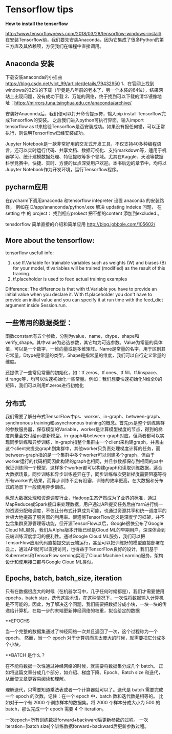 # Tensorflow tips 

**How to install the tensorflow**

http://www.tensorflownews.com/2018/03/28/tensorflow-windows-install/
在安装Tensorflow前，我们要先安装Anaconda，因为它集成了很多Python的第三方库及其依赖项，方便我们在编程中直接调用。

## Anaconda 安装
下载安装anaconda的小插曲
https://blog.csdn.net/vict_99/article/details/79432950
1、在官网上找到windows的32位的下载（毕竟是八年前的老本了，另一个本装的64位），结果网站上出现问题，没有成功下载
2、万能的网络，终于找到可以下载的清华镜像地址：https://mirrors.tuna.tsinghua.edu.cn/anaconda/archive/

安装好Anaconda后，我们便可以打开命令提示符，输入pip install Tensorflow完成Tensorflow的安装。
之后我们进入python可执行界面，输入import tensorflow as tf来检验Tensorflow是否安装成功。如果没有报任何错，可以正常执行，则说明Tensorflow已经安装成功。

Jupyter Notebook是一款非常好用的交互式开发工具，不仅支持40多种编程语言，还可以实时运行代码、共享文档、数据可视化、支持markdown等，适用于机器学习、统计建模数据处理、特征提取等多个领域。尤其在Kaggle、天池等数据科学竞赛中，快捷、实时、方便的优点深受用户欢迎。本书后边的章节中，均将以Jupyter Notebook作为开发环境，运行Tensorflow程序。

## pycharm应用
在pycharm下调用anaconda 和tensorflow
intepreter 设置 anaconda 的安装路径， 例如在 D/app/ananconda/python/.exe
解决 updating indeice 问题， 在  setting 中 的 project： 找到相应prokect 把不想的content 添加到excluded 。



tensdorflow 简单直接的介绍和简单应用
http://blog.jobbole.com/105602/


## More about the tensorflow:
tensorflow usefull info:

1. use tf.Variable for trainable variables such as weights (W) and biases (B) for your model,  tf.variables will be trained (modified) as the result of this training.
2. tf.placeholder is used to feed actual training examples 

Difference: 
The difference is that with tf.Variable you have to provide an initial value when you declare it. With tf.placeholder you don't have to provide an initial value and you can specify it at run time with the feed_dict argument inside Session.run.

## 一些常用的数据类型：
函数constant有五个参数，分别为value，name，dtype，shape和verify_shape。其中value为必选参数，其它均为可选参数。Value为常量的具体值，可以是一个数字，一维向量或是多维矩阵。Name是常量的名字，用于区别其它常量。Dtype是常量的类型，Shape是指常量的维度，我们可以自行定义常量的维度。

还提供了一些常见常量的初始化，如：tf.zeros、tf.ones、tf.fill、tf.linspace、tf.range等，均可以快速初始化一些常量。例如：我们想要快速初始化N维全0的矩阵，我们可以利用tf.zeros进行初始化


## 分布式
我们需要了解分布式TensorFlow中ps、worker、in-graph、between-graph、synchronous training和asynchronous training的概念。首先ps是整个训练集群的参数服务器，保存模型的Variable，worker是计算模型梯度的节点，得到的梯度向量会交付给ps更新模型。in-graph与between-graph对应，但两者都可以实现同步训练和异步训练，in-graph指整个集群由一个client来构建graph，并且由这个client来提交graph到集群中，其他worker只负责处理梯度计算的任务，而between-graph指的是一个集群中多个worker可以创建多个graph，但由于worker运行的代码相同因此构建的graph也相同，并且参数都保存到相同的ps中保证训练同一个模型，这样多个worker都可以构建graph和读取训练数据，适合大数据场景。同步训练和异步训练差异在于，同步训练每次更新梯度需要阻塞等待所有worker的结果，而异步训练不会有阻塞，训练的效率更高，在大数据和分布式的场景下一般使用异步训练。

纵观大数据处理和资源调度行业，Hadoop生态俨然成为了业界的标准，通过MapReduce或Spark接口来处理数据，用户通过API提交任务后由Yarn进行统一的资源分配和调度，不仅让分布式计算成为可能，也通过资源共享和统一调度平的台极大地提高了服务器的利用率。很遗憾TensorFlow定义是深度学习框架，并不包含集群资源管理等功能，但开源TensorFlow以后，Google很快公布了Google Cloud ML服务，我们从Alpha版本开始已经是Cloud ML的早期用户，深深体会到云端训练深度学习的便利性。通过Google Cloud ML服务，我们可以把TensorFlow应用代码直接提交到云端运行，甚至可以把训练好的模型直接部署在云上，通过API就可以直接访问，也得益于TensorFlow良好的设计，我们基于Kubernetes和TensorFlow serving实现了Cloud Machine Learning服务，架构设计和使用接口都与Google Cloud ML类似。


## Epochs, batch, batch_size, iteration 
只有在数据很庞大的时候（在机器学习中，几乎任何时候都是），我们才需要使用 epochs，batch size，迭代这些术语，在这种情况下，一次性将数据输入计算机是不可能的。因此，为了解决这个问题，我们需要把数据分成小块，一块一块的传递给计算机，在每一步的末端更新神经网络的权重，拟合给定的数据

**EPOCHS

当一个完整的数据集通过了神经网络一次并且返回了一次，这个过程称为一个 epoch。
然而，当一个 epoch 对于计算机而言太庞大的时候，就需要把它分成多个小块。


**BATCH 是什么？

在不能将数据一次性通过神经网络的时候，就需要将数据集分成几个 batch。
正如将这篇文章分成几个部分，如介绍、梯度下降、Epoch、Batch size 和迭代，从而使文章更容易阅读和理解。

理解迭代，只需要知道乘法表或者一个计算器就可以了。迭代是 batch 需要完成一个 epoch 的次数。记住：在一个 epoch 中，batch 数和迭代数是相等的。
比如对于一个有 2000 个训练样本的数据集。将 2000 个样本分成大小为 500 的 batch，那么完成一个 epoch 需要 4 个 iteration。

一次epoch=所有训练数据forward+backward后更新参数的过程。
一次iteration=[batch size]个训练数据forward+backward后更新参数过程。

